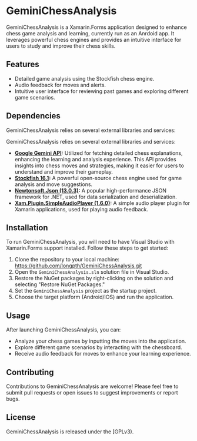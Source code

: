 # GeminiChessAnalysis

GeminiChessAnalysis is a Xamarin.Forms application designed to enhance chess game analysis and learning, currently run as an Anrdoid app. It leverages powerful chess engines and provides an intuitive interface for users to study and improve their chess skills.

## Features

- Detailed game analysis using the Stockfish chess engine.
- Audio feedback for moves and alerts.
- Intuitive user interface for reviewing past games and exploring different game scenarios.

## Dependencies

GeminiChessAnalysis relies on several external libraries and services:

GeminiChessAnalysis relies on several external libraries and services:

- **[Google Gemini API](https://ai.google.dev/gemini-api/docs/api-key?_gl=1*o4ctee*_up*MQ..&gclid=CjwKCAjwkJm0BhBxEiwAwT1AXEfQ0c5BQKAGt9Dpi7pfbCwEQbTkt__TiEfG6nGyTevezueKfnA3qxoCFicQAvD_BwE):** Utilized for fetching detailed chess explanations, enhancing the learning and analysis experience. This API provides insights into chess moves and strategies, making it easier for users to understand and improve their gameplay.
- **[Stockfish 16.1](https://github.com/official-stockfish/Stockfish):** A powerful open-source chess engine used for game analysis and move suggestions.
- **[Newtonsoft.Json (13.0.3)](https://www.nuget.org/packages/Newtonsoft.Json/13.0.3):** A popular high-performance JSON framework for .NET, used for data serialization and deserialization.
- **[Xam.Plugin.SimpleAudioPlayer (1.6.0)](https://www.nuget.org/packages/Xam.Plugin.SimpleAudioPlayer/1.6.0):** A simple audio player plugin for Xamarin applications, used for playing audio feedback.

## Installation

To run GeminiChessAnalysis, you will need to have Visual Studio with Xamarin.Forms support installed. Follow these steps to get started:

1. Clone the repository to your local machine: https://github.com/longpth/GeminiChessAnalysis.git
2. Open the `GeminiChessAnalysis.sln` solution file in Visual Studio.
3. Restore the NuGet packages by right-clicking on the solution and selecting "Restore NuGet Packages."
4. Set the `GeminiChessAnalysis` project as the startup project.
5. Choose the target platform (Android/iOS) and run the application.

## Usage

After launching GeminiChessAnalysis, you can:

- Analyze your chess games by inputting the moves into the application.
- Explore different game scenarios by interacting with the chessboard.
- Receive audio feedback for moves to enhance your learning experience.

## Contributing

Contributions to GeminiChessAnalysis are welcome! Please feel free to submit pull requests or open issues to suggest improvements or report bugs.

## License

GeminiChessAnalysis is released under the [GPLv3).
